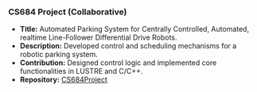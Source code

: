 ### CS684 Project (Collaborative)
- **Title:** Automated Parking System for Centrally Controlled, Automated, realtime Line-Follower Differential Drive Robots.
- **Description:** Developed control and scheduling mechanisms for a robotic parking system.
- **Contribution:** Designed control logic and implemented core functionalities in LUSTRE and C/C++.
- **Repository:** [CS684Project](https://github.com/AmanD15/CS684Project)
